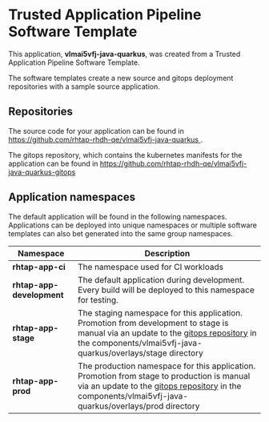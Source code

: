 # Trusted Application Pipeline Software Template

This application, **vlmai5vfj-java-quarkus**, was created from a Trusted Application Pipeline Software Template.

The software templates create a new source and gitops deployment repositories with a sample source application. 

## Repositories

The source code for your application can be found in [https://github.com/rhtap-rhdh-qe/vlmai5vfj-java-quarkus ](https://github.com/rhtap-rhdh-qe/vlmai5vfj-java-quarkus ).
 
The gitops repository, which contains the kubernetes manifests for the application can be found in 
[https://github.com/rhtap-rhdh-qe/vlmai5vfj-java-quarkus-gitops ](https://github.com/rhtap-rhdh-qe/vlmai5vfj-java-quarkus-gitops ) 

## Application namespaces 

The default application will be found in the following namespaces. Applications can be deployed into unique namespaces or multiple software templates can also bet generated into the same group namespaces.  

|  Namespace   |  Description   |  
| -------- | -------- |
| **rhtap-app-ci** | The namespace used for CI workloads |
| **rhtap-app-development** | The default application during development. Every build will be deployed to this namespace for testing. |
| **rhtap-app-stage** | The staging namespace for this application. Promotion from development to stage is manual via an update to the [gitops repository](https://github.com/rhtap-rhdh-qe/vlmai5vfj-java-quarkus-gitops ) in the components/vlmai5vfj-java-quarkus/overlays/stage directory |
| **rhtap-app-prod** | The production namespace for this application. Promotion from stage to production is manual via an update to the [gitops repository](https://github.com/rhtap-rhdh-qe/vlmai5vfj-java-quarkus-gitops ) in the components/vlmai5vfj-java-quarkus/overlays/prod directory |